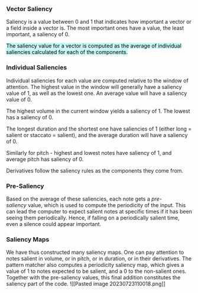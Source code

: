 ### Vector Saliency

Saliency is a value between 0 and 1 that indicates how important a vector or a field inside a vector is. The most important ones have a value, the least important, a saliency of 0.

<mark style="background: #ABF7F7A6;">The saliency value for a vector is computed as the average of individual saliencies calculated for each of the components.</mark>

### Individual Saliencies

Individual saliencies for each value are computed relative to the window of attention. The highest value in the window will generally have a saliency value of 1, as well as the lowest one. An average value will have a saliency value of 0.

The highest volume in the current window yields a saliency of 1. The lowest has a saliency of 0.

The longest duration and the shortest one have saliencies of 1 (either long = salient or staccato = salient), and the average duration will have a saliency of 0.

Similarly for pitch - highest and lowest notes have saliency of 1, and average pitch has saliency of 0.

Derivatives follow the saliency rules as the components they come from.

### Pre-Saliency

Based on the average of these saliencies, each note gets a _pre-saliency_ value, which is used to compute the periodicity of the input. This can lead the computer to expect salient notes at specific times if it has been seeing them periodically. Hence, if falling on a periodically salient time, even a silence could appear important.

### Saliency Maps

We have thus constructed many saliency maps. One can pay attention to notes salient in volume, or in pitch, or in duration, or in their derivatives. The pattern matcher also computes a periodicity saliency map, which gives a value of 1 to notes expected to be salient, and a 0 to the non-salient ones. Together with the pre-saliency values, this final addition constitutes the saliency part of the code.
![[Pasted image 20230723110018.png]]
